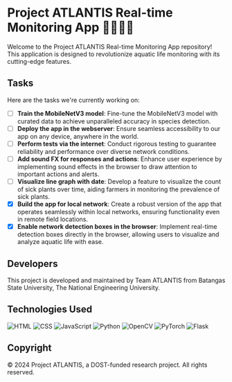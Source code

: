 # Project ATLANTIS Real-time Monitoring App 🤖🐠🌿🎥

Welcome to the Project ATLANTIS Real-time Monitoring App repository! This application is designed to revolutionize aquatic life monitoring with its cutting-edge features.

## Tasks

Here are the tasks we're currently working on:

- [ ] **Train the MobileNetV3 model**: Fine-tune the MobileNetV3 model with curated data to achieve unparalleled accuracy in species detection.
- [ ] **Deploy the app in the webserver**: Ensure seamless accessibility to our app on any device, anywhere in the world.
- [ ] **Perform tests via the internet**: Conduct rigorous testing to guarantee reliability and performance over diverse network conditions.
- [ ] **Add sound FX for responses and actions**: Enhance user experience by implementing sound effects in the browser to draw attention to important actions and alerts.
- [ ] **Visualize line graph with date**: Develop a feature to visualize the count of sick plants over time, aiding farmers in monitoring the prevalence of sick plants.
- [x] **Build the app for local network**: Create a robust version of the app that operates seamlessly within local networks, ensuring functionality even in remote field locations.
- [x] **Enable network detection boxes in the browser**: Implement real-time detection boxes directly in the browser, allowing users to visualize and analyze aquatic life with ease.

## Developers

This project is developed and maintained by Team ATLANTIS from Batangas State University, The National Engineering University.

## Technologies Used

![HTML](https://img.shields.io/badge/HTML-5-E34F26)
![CSS](https://img.shields.io/badge/CSS-3-1572B6)
![JavaScript](https://img.shields.io/badge/JavaScript-7%2E0-F7DF1E)
![Python](https://img.shields.io/badge/Python-3.10-3776AB)
![OpenCV](https://img.shields.io/badge/OpenCV-4.5.4-5C3EE8)
![PyTorch](https://img.shields.io/badge/PyTorch-1.10.0-EE4C2C)
![Flask](https://img.shields.io/badge/Flask-2.1.0-000000)

## Copyright

© 2024 Project ATLANTIS, a DOST-funded research project. All rights reserved.
